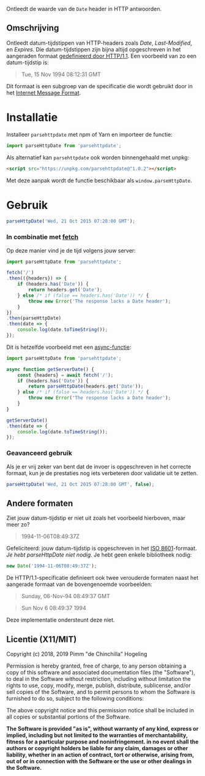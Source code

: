 Ontleedt de waarde van de `Date` header in HTTP antwoorden.

## Omschrijving

Ontleedt datum-tijdstippen van HTTP-headers zoals _Date_, _Last-Modified_, en _Expires_. Die datum-tijdstippen zijn bijna altijd opgeschreven in het aangeraden formaat [gedefinieerd door HTTP/1.1](https://tools.ietf.org/html/rfc7231#section-7.1.1.1). Een voorbeeld van zo een datum-tijdstip is:

> Tue, 15 Nov 1994 08:12:31 GMT

Dit formaat is een subgroep van de specificatie die wordt gebruikt door in het [Internet Message Format](https://tools.ietf.org/html/rfc5322).

# Installatie

Installeer `parsehttpdate` met npm of Yarn en importeer de functie:
```javascript
import parseHttpDate from 'parsehttpdate';
```

Als alternatief kan `parsehttpdate` ook worden binnengehaald met unpkg:
```html
<script src="https://unpkg.com/parsehttpdate@^1.0.2"></script>
```
Met deze aanpak wordt de functie beschikbaar als `window.parseHttpDate`.

# Gebruik

```javascript
parseHttpDate('Wed, 21 Oct 2015 07:28:00 GMT');
```

### In combinatie met [fetch](https://developer.mozilla.org/docs/Web/API/Fetch_API)

Op deze manier vind je de tijd volgens jouw server:

```javascript
import parseHttpDate from 'parsehttpdate';

fetch('/')
.then(({headers}) => {
	if (headers.has('Date')) {
		return headers.get('Date');
	} else /* if (false == headers.has('Date')) */ {
		throw new Error('The response lacks a Date header');
	}
})
.then(parseHttpDate)
.then(date => {
	console.log(date.toTimeString());
});
```

Dit is hetzelfde voorbeeld met een [async-functie](https://developer.mozilla.org/docs/Web/JavaScript/Reference/Statements/async_function):

```javascript
import parseHttpDate from 'parsehttpdate';

async function getServerDate() {
	const {headers} = await fetch('/');
	if (headers.has('Date')) {
		return parseHttpDate(headers.get('Date'));
	} else /* if (false == headers.has('Date')) */ {
		throw new Error('The response lacks a Date header');
	}
}

getServerDate()
.then(date => {
	console.log(date.toTimeString());
});
```

### Geavanceerd gebruik

Als je er vrij zeker van bent dat de invoer is opgeschreven in het correcte formaat, kun je de prestaties nog iets verbeteren door validatie uit te zetten.

```javascript
parseHttpDate('Wed, 21 Oct 2015 07:28:00 GMT', false);
```

## Andere formaten

Ziet jouw datum-tijdstip er niet uit zoals het voorbeeld hierboven, maar meer zo?

> 1994-11-06T08:49:37Z

Gefeliciteerd: jouw datum-tijdstip is opgeschreven in het [ISO 8601](http://www.ecma-international.org/ecma-262/5.1/#sec-15.9.1.15)-formaat. _Je hebt parseHttpDate niet nodig_. Je hebt geen enkele bibliotheek nodig:

```javascript
new Date('1994-11-06T08:49:37Z');
```

De HTTP/1.1-specificatie definieert ook twee verouderde formaten naast het aangerade formaat van de bovengenoemde voorbeelden:

> Sunday, 06-Nov-94 08:49:37 GMT

> Sun Nov  6 08:49:37 1994

Deze implementatie ondersteunt deze niet.

## Licentie (X11/MIT)
Copyright (c) 2018, 2019 Pimm "de Chinchilla" Hogeling

Permission is hereby granted, free of charge, to any person obtaining a copy of this software and associated documentation files (the "Software"), to deal in the Software without restriction, including without limitation the rights to use, copy, modify, merge, publish, distribute, sublicense, and/or sell copies of the Software, and to permit persons to whom the Software is furnished to do so, subject to the following conditions:

The above copyright notice and this permission notice shall be included in all copies or substantial portions of the Software.

**The Software is provided "as is", without warranty of any kind, express or implied, including but not limited to the warranties of merchantability, fitness for a particular purpose and noninfringement. in no event shall the authors or copyright holders be liable for any claim, damages or other liability, whether in an action of contract, tort or otherwise, arising from, out of or in connection with the Software or the use or other dealings in the Software.**